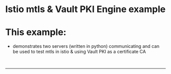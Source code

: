 # Istio mtls & Vault PKI Engine example


# This example:

- demonstrates two servers (written in python) communicating and can be used to test mtls in istio & using Vault PKI as a certificate CA

&nbsp;
&nbsp;


---